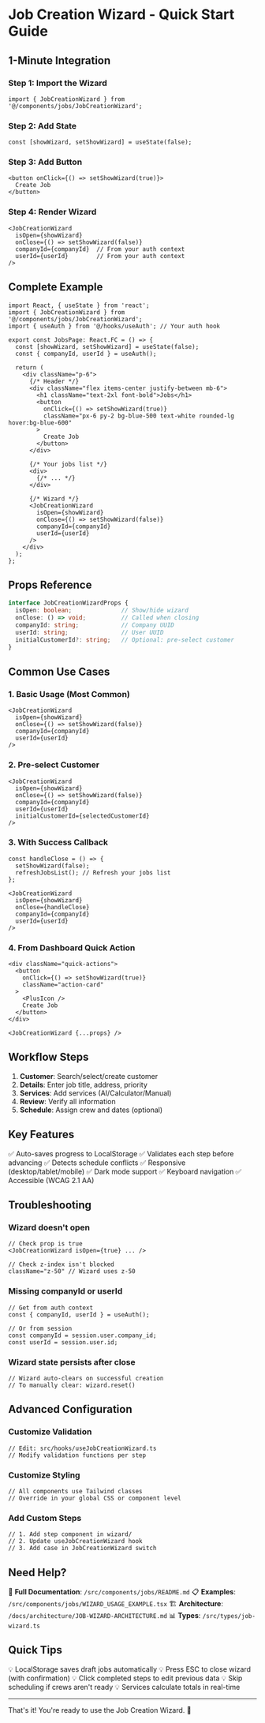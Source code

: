 # Job Creation Wizard - Quick Start Guide

## 1-Minute Integration

### Step 1: Import the Wizard
```tsx
import { JobCreationWizard } from '@/components/jobs/JobCreationWizard';
```

### Step 2: Add State
```tsx
const [showWizard, setShowWizard] = useState(false);
```

### Step 3: Add Button
```tsx
<button onClick={() => setShowWizard(true)}>
  Create Job
</button>
```

### Step 4: Render Wizard
```tsx
<JobCreationWizard
  isOpen={showWizard}
  onClose={() => setShowWizard(false)}
  companyId={companyId}  // From your auth context
  userId={userId}        // From your auth context
/>
```

## Complete Example

```tsx
import React, { useState } from 'react';
import { JobCreationWizard } from '@/components/jobs/JobCreationWizard';
import { useAuth } from '@/hooks/useAuth'; // Your auth hook

export const JobsPage: React.FC = () => {
  const [showWizard, setShowWizard] = useState(false);
  const { companyId, userId } = useAuth();

  return (
    <div className="p-6">
      {/* Header */}
      <div className="flex items-center justify-between mb-6">
        <h1 className="text-2xl font-bold">Jobs</h1>
        <button
          onClick={() => setShowWizard(true)}
          className="px-6 py-2 bg-blue-500 text-white rounded-lg hover:bg-blue-600"
        >
          Create Job
        </button>
      </div>

      {/* Your jobs list */}
      <div>
        {/* ... */}
      </div>

      {/* Wizard */}
      <JobCreationWizard
        isOpen={showWizard}
        onClose={() => setShowWizard(false)}
        companyId={companyId}
        userId={userId}
      />
    </div>
  );
};
```

## Props Reference

```typescript
interface JobCreationWizardProps {
  isOpen: boolean;              // Show/hide wizard
  onClose: () => void;          // Called when closing
  companyId: string;            // Company UUID
  userId: string;               // User UUID
  initialCustomerId?: string;   // Optional: pre-select customer
}
```

## Common Use Cases

### 1. Basic Usage (Most Common)
```tsx
<JobCreationWizard
  isOpen={showWizard}
  onClose={() => setShowWizard(false)}
  companyId={companyId}
  userId={userId}
/>
```

### 2. Pre-select Customer
```tsx
<JobCreationWizard
  isOpen={showWizard}
  onClose={() => setShowWizard(false)}
  companyId={companyId}
  userId={userId}
  initialCustomerId={selectedCustomerId}
/>
```

### 3. With Success Callback
```tsx
const handleClose = () => {
  setShowWizard(false);
  refreshJobsList(); // Refresh your jobs list
};

<JobCreationWizard
  isOpen={showWizard}
  onClose={handleClose}
  companyId={companyId}
  userId={userId}
/>
```

### 4. From Dashboard Quick Action
```tsx
<div className="quick-actions">
  <button
    onClick={() => setShowWizard(true)}
    className="action-card"
  >
    <PlusIcon />
    Create Job
  </button>
</div>

<JobCreationWizard {...props} />
```

## Workflow Steps

1. **Customer**: Search/select/create customer
2. **Details**: Enter job title, address, priority
3. **Services**: Add services (AI/Calculator/Manual)
4. **Review**: Verify all information
5. **Schedule**: Assign crew and dates (optional)

## Key Features

✅ Auto-saves progress to LocalStorage
✅ Validates each step before advancing
✅ Detects schedule conflicts
✅ Responsive (desktop/tablet/mobile)
✅ Dark mode support
✅ Keyboard navigation
✅ Accessible (WCAG 2.1 AA)

## Troubleshooting

### Wizard doesn't open
```tsx
// Check prop is true
<JobCreationWizard isOpen={true} ... />

// Check z-index isn't blocked
className="z-50" // Wizard uses z-50
```

### Missing companyId or userId
```tsx
// Get from auth context
const { companyId, userId } = useAuth();

// Or from session
const companyId = session.user.company_id;
const userId = session.user.id;
```

### Wizard state persists after close
```tsx
// Wizard auto-clears on successful creation
// To manually clear: wizard.reset()
```

## Advanced Configuration

### Customize Validation
```tsx
// Edit: src/hooks/useJobCreationWizard.ts
// Modify validation functions per step
```

### Customize Styling
```tsx
// All components use Tailwind classes
// Override in your global CSS or component level
```

### Add Custom Steps
```tsx
// 1. Add step component in wizard/
// 2. Update useJobCreationWizard hook
// 3. Add case in JobCreationWizard switch
```

## Need Help?

📖 **Full Documentation**: `/src/components/jobs/README.md`
📋 **Examples**: `/src/components/jobs/WIZARD_USAGE_EXAMPLE.tsx`
🏗️ **Architecture**: `/docs/architecture/JOB-WIZARD-ARCHITECTURE.md`
📊 **Types**: `/src/types/job-wizard.ts`

## Quick Tips

💡 LocalStorage saves draft jobs automatically
💡 Press ESC to close wizard (with confirmation)
💡 Click completed steps to edit previous data
💡 Skip scheduling if crews aren't ready
💡 Services calculate totals in real-time

---

That's it! You're ready to use the Job Creation Wizard. 🚀

